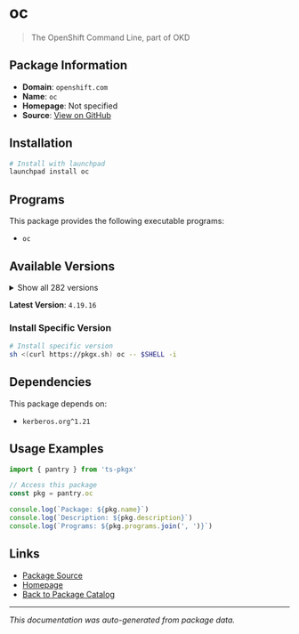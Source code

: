 # oc

> The OpenShift Command Line, part of OKD

## Package Information

- **Domain**: `openshift.com`
- **Name**: `oc`
- **Homepage**: Not specified
- **Source**: [View on GitHub](https://github.com/pkgxdev/pantry/tree/main/projects/openshift.com/package.yml)

## Installation

```bash
# Install with launchpad
launchpad install oc
```

## Programs

This package provides the following executable programs:

- `oc`

## Available Versions

<details>
<summary>Show all 282 versions</summary>

- `4.19.16`, `4.19.15`, `4.19.14`, `4.19.13`, `4.19.12`
- `4.19.11`, `4.19.10`, `4.19.9`, `4.19.8`, `4.19.7`
- `4.19.6`, `4.19.5`, `4.19.4`, `4.19.3`, `4.19.2`
- `4.19.1`, `4.19.0`, `4.18.26`, `4.18.25`, `4.18.24`
- `4.18.23`, `4.18.22`, `4.18.21`, `4.18.20`, `4.18.19`
- `4.18.18`, `4.18.17`, `4.18.16`, `4.18.15`, `4.18.14`
- `4.18.13`, `4.18.12`, `4.18.11`, `4.18.10`, `4.18.9`
- `4.18.8`, `4.18.7`, `4.18.6`, `4.18.5`, `4.18.4`
- `4.18.3`, `4.18.2`, `4.18.1`, `4.17.41`, `4.17.40`
- `4.17.39`, `4.17.38`, `4.17.37`, `4.17.36`, `4.17.35`
- `4.17.34`, `4.17.33`, `4.17.32`, `4.17.31`, `4.17.30`
- `4.17.29`, `4.17.28`, `4.17.27`, `4.17.26`, `4.17.25`
- `4.17.24`, `4.17.23`, `4.17.22`, `4.17.21`, `4.17.20`
- `4.17.19`, `4.17.18`, `4.17.17`, `4.17.16`, `4.17.15`
- `4.17.14`, `4.17.13`, `4.17.12`, `4.17.11`, `4.17.10`
- `4.17.9`, `4.17.8`, `4.17.7`, `4.17.6`, `4.17.5`
- `4.17.4`, `4.17.3`, `4.17.2`, `4.17.1`, `4.17.0`
- `4.16.50`, `4.16.49`, `4.16.48`, `4.16.47`, `4.16.46`
- `4.16.45`, `4.16.44`, `4.16.43`, `4.16.42`, `4.16.41`
- `4.16.40`, `4.16.39`, `4.16.38`, `4.16.37`, `4.16.36`
- `4.16.35`, `4.16.34`, `4.16.33`, `4.16.32`, `4.16.30`
- `4.16.29`, `4.16.28`, `4.16.27`, `4.16.26`, `4.16.25`
- `4.16.24`, `4.16.23`, `4.16.21`, `4.16.20`, `4.16.19`
- `4.16.18`, `4.16.17`, `4.16.16`, `4.16.15`, `4.16.14`
- `4.16.13`, `4.16.12`, `4.16.11`, `4.16.10`, `4.16.9`
- `4.16.8`, `4.16.7`, `4.16.6`, `4.16.5`, `4.16.4`
- `4.16.3`, `4.16.2`, `4.16.1`, `4.15.58`, `4.15.57`
- `4.15.56`, `4.15.55`, `4.15.54`, `4.15.53`, `4.15.52`
- `4.15.51`, `4.15.50`, `4.15.49`, `4.15.48`, `4.15.47`
- `4.15.46`, `4.15.45`, `4.15.44`, `4.15.43`, `4.15.42`
- `4.15.41`, `4.15.40`, `4.15.39`, `4.15.38`, `4.15.37`
- `4.15.36`, `4.15.35`, `4.15.34`, `4.15.33`, `4.15.32`
- `4.15.31`, `4.15.30`, `4.15.29`, `4.15.28`, `4.15.27`
- `4.15.26`, `4.15.25`, `4.15.24`, `4.15.23`, `4.15.22`
- `4.15.21`, `4.15.20`, `4.15.19`, `4.15.18`, `4.15.17`
- `4.15.16`, `4.15.15`, `4.15.14`, `4.15.13`, `4.15.12`
- `4.15.11`, `4.15.10`, `4.15.9`, `4.15.8`, `4.15.7`
- `4.15.6`, `4.15.5`, `4.15.4`, `4.15.3`, `4.15.2`
- `4.14.57`, `4.14.56`, `4.14.55`, `4.14.54`, `4.14.53`
- `4.14.52`, `4.14.51`, `4.14.50`, `4.14.49`, `4.14.48`
- `4.14.46`, `4.14.45`, `4.14.44`, `4.14.43`, `4.14.42`
- `4.14.41`, `4.14.40`, `4.14.39`, `4.14.38`, `4.14.37`
- `4.14.36`, `4.14.35`, `4.14.34`, `4.14.33`, `4.14.32`
- `4.14.31`, `4.14.30`, `4.14.29`, `4.14.28`, `4.14.27`
- `4.14.26`, `4.14.25`, `4.14.24`, `4.14.23`, `4.14.22`
- `4.14.21`, `4.14.20`, `4.14.19`, `4.14.18`, `4.14.17`
- `4.13.60`, `4.13.59`, `4.13.58`, `4.13.57`, `4.13.56`
- `4.13.55`, `4.13.54`, `4.13.53`, `4.13.52`, `4.13.51`
- `4.13.50`, `4.13.49`, `4.13.48`, `4.13.46`, `4.13.45`
- `4.13.44`, `4.13.43`, `4.13.42`, `4.13.41`, `4.13.40`
- `4.13.39`, `4.13.38`, `4.12.81`, `4.12.80`, `4.12.79`
- `4.12.78`, `4.12.77`, `4.12.76`, `4.12.75`, `4.12.74`
- `4.12.73`, `4.12.72`, `4.12.71`, `4.12.70`, `4.12.69`
- `4.12.68`, `4.12.67`, `4.12.66`, `4.12.65`, `4.12.64`
- `4.12.63`, `4.12.62`, `4.12.61`, `4.12.60`, `4.12.59`
- `4.12.58`, `4.12.57`, `4.12.56`, `4.12.55`, `4.12.54`
- `4.12.53`, `4.11.59`

</details>

**Latest Version**: `4.19.16`

### Install Specific Version

```bash
# Install specific version
sh <(curl https://pkgx.sh) oc -- $SHELL -i
```

## Dependencies

This package depends on:

- `kerberos.org^1.21`

## Usage Examples

```typescript
import { pantry } from 'ts-pkgx'

// Access this package
const pkg = pantry.oc

console.log(`Package: ${pkg.name}`)
console.log(`Description: ${pkg.description}`)
console.log(`Programs: ${pkg.programs.join(', ')}`)
```

## Links

- [Package Source](https://github.com/pkgxdev/pantry/tree/main/projects/openshift.com/package.yml)
- [Homepage](#)
- [Back to Package Catalog](../../package-catalog.md)

---

*This documentation was auto-generated from package data.*
